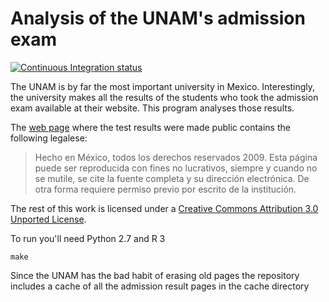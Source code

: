 Analysis of the UNAM's admission exam
======================================

[![Continuous Integration status](https://secure.travis-ci.org/diegovalle/unam.png)](http://travis-ci.org/diegovalle/unam)

The UNAM is by far the most important university in Mexico. Interestingly, the university makes all the results of the students who took the admission exam available at their website. This program analyses those results.

The [web page](https://servicios.dgae.unam.mx/Junio2013/resultados/) where the test results were made public contains the following legalese:

> Hecho en México, todos los derechos reservados 2009. Esta página puede ser reproducida con fines no lucrativos, siempre y cuando no se mutile, se cite la fuente completa y su dirección electrónica. De otra forma requiere permiso previo por escrito de la institución.

The rest of this work is licensed under a [Creative Commons Attribution 3.0 Unported License](http://creativecommons.org/licenses/by/3.0/).

To run you'll need Python 2.7 and R 3

```
make
```

Since the UNAM has the bad habit of erasing old pages the repository includes a cache of all the admission result pages in the cache directory
